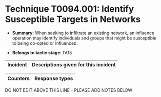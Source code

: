 # Technique T0094.001: Identify Susceptible Targets in Networks

* **Summary**: When seeking to infiltrate an existing network, an influence operation may identify individuals and groups that might be susceptible to being co-opted or influenced.

* **Belongs to tactic stage**: TA15


| Incident | Descriptions given for this incident |
| -------- | -------------------- |



| Counters | Response types |
| -------- | -------------- |


DO NOT EDIT ABOVE THIS LINE - PLEASE ADD NOTES BELOW